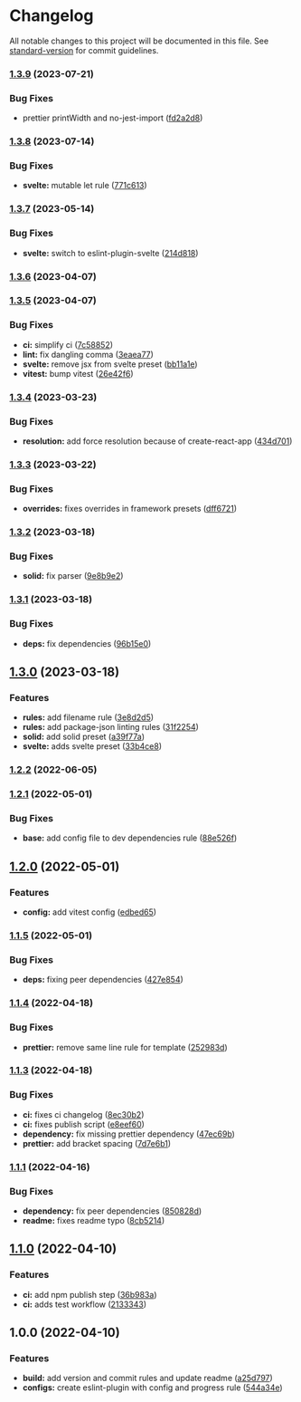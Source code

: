 # Changelog

All notable changes to this project will be documented in this file. See [standard-version](https://github.com/conventional-changelog/standard-version) for commit guidelines.

### [1.3.9](https://github.com/dvcol/eslint-plugin-presets/compare/v1.3.8...v1.3.9) (2023-07-21)


### Bug Fixes

* prettier printWidth and no-jest-import ([fd2a2d8](https://github.com/dvcol/eslint-plugin-presets/commit/fd2a2d89ba0d4f51535e0089a68f03cf87dd1d75))

### [1.3.8](https://github.com/dvcol/eslint-plugin-presets/compare/v1.3.7...v1.3.8) (2023-07-14)


### Bug Fixes

* **svelte:** mutable let rule ([771c613](https://github.com/dvcol/eslint-plugin-presets/commit/771c613c1e60cf5fb95f835458b490e425408922))

### [1.3.7](https://github.com/dvcol/eslint-plugin-presets/compare/v1.3.6...v1.3.7) (2023-05-14)


### Bug Fixes

* **svelte:** switch to eslint-plugin-svelte ([214d818](https://github.com/dvcol/eslint-plugin-presets/commit/214d818389eb284cddc8a9cbb3c6046cfd9c3427))

### [1.3.6](https://github.com/dvcol/eslint-plugin-presets/compare/v1.3.5...v1.3.6) (2023-04-07)

### [1.3.5](https://github.com/dvcol/eslint-plugin-presets/compare/v1.3.4...v1.3.5) (2023-04-07)


### Bug Fixes

* **ci:** simplify ci ([7c58852](https://github.com/dvcol/eslint-plugin-presets/commit/7c58852ce86143b879a48efe40d2a714319cb37c))
* **lint:** fix dangling comma ([3eaea77](https://github.com/dvcol/eslint-plugin-presets/commit/3eaea77e70cb861237b7f97dceef496305afb417))
* **svelte:** remove jsx from svelte preset ([bb11a1e](https://github.com/dvcol/eslint-plugin-presets/commit/bb11a1e3f1d01afb8108b08a8e8a880b184375e1))
* **vitest:** bump vitest ([26e42f6](https://github.com/dvcol/eslint-plugin-presets/commit/26e42f68183185f6821396d2944da24f4b0440af))

### [1.3.4](https://github.com/dvcol/eslint-plugin-presets/compare/v1.3.3...v1.3.4) (2023-03-23)


### Bug Fixes

* **resolution:** add force resolution because of create-react-app ([434d701](https://github.com/dvcol/eslint-plugin-presets/commit/434d701969fd50a6cd645ebb5561648c8a740fae))

### [1.3.3](https://github.com/dvcol/eslint-plugin-presets/compare/v1.3.2...v1.3.3) (2023-03-22)


### Bug Fixes

* **overrides:** fixes overrides in framework presets ([dff6721](https://github.com/dvcol/eslint-plugin-presets/commit/dff6721ed6b20142c2f1ab52192474a063f7b116))

### [1.3.2](https://github.com/dvcol/eslint-plugin-presets/compare/v1.3.1...v1.3.2) (2023-03-18)


### Bug Fixes

* **solid:** fix parser ([9e8b9e2](https://github.com/dvcol/eslint-plugin-presets/commit/9e8b9e2b19621e3f5900c75a311e48867d6ca040))

### [1.3.1](https://github.com/dvcol/eslint-plugin-presets/compare/v1.3.0...v1.3.1) (2023-03-18)


### Bug Fixes

* **deps:** fix dependencies ([96b15e0](https://github.com/dvcol/eslint-plugin-presets/commit/96b15e0433a1841bc19c989ce62cda6ef6b1979d))

## [1.3.0](https://github.com/dvcol/eslint-plugin-presets/compare/v1.2.2...v1.3.0) (2023-03-18)


### Features

* **rules:** add filename rule ([3e8d2d5](https://github.com/dvcol/eslint-plugin-presets/commit/3e8d2d5bd7a139016014bcd997b770fc7dca7980))
* **rules:** add package-json linting rules ([31f2254](https://github.com/dvcol/eslint-plugin-presets/commit/31f2254c3cf6d34284c2c7cc1db2af8584ae3739))
* **solid:** add solid preset ([a39f77a](https://github.com/dvcol/eslint-plugin-presets/commit/a39f77aaf6f2f9d218af6ef0b92a7494b1275b81))
* **svelte:** adds svelte preset ([33b4ce8](https://github.com/dvcol/eslint-plugin-presets/commit/33b4ce8e06365068c01024660d979fa904933fc0))

### [1.2.2](https://github.com/dvcol/eslint-plugin-presets/compare/v1.2.1...v1.2.2) (2022-06-05)

### [1.2.1](https://github.com/dvcol/eslint-plugin-presets/compare/v1.2.0...v1.2.1) (2022-05-01)


### Bug Fixes

* **base:** add config file to dev dependencies rule ([88e526f](https://github.com/dvcol/eslint-plugin-presets/commit/88e526ff83dbf712d812d9cd1df2a7584f5dc5a6))

## [1.2.0](https://github.com/dvcol/eslint-plugin-presets/compare/v1.1.5...v1.2.0) (2022-05-01)


### Features

* **config:** add vitest config ([edbed65](https://github.com/dvcol/eslint-plugin-presets/commit/edbed65d1ecac0f2589bc035daaff2e0af36afda))

### [1.1.5](https://github.com/dvcol/eslint-plugin-presets/compare/v1.1.4...v1.1.5) (2022-05-01)


### Bug Fixes

* **deps:** fixing peer dependencies ([427e854](https://github.com/dvcol/eslint-plugin-presets/commit/427e854d3fbbae5dd451762127af13ee31ef228f))

### [1.1.4](https://github.com/dvcol/eslint-plugin-presets/compare/v1.1.3...v1.1.4) (2022-04-18)


### Bug Fixes

* **prettier:** remove same line rule for template ([252983d](https://github.com/dvcol/eslint-plugin-presets/commit/252983da8eadd5d73098c6e805d50fc1eaf3ee5b))

### [1.1.3](https://github.com/dvcol/eslint-plugin-presets/compare/v1.1.1...v1.1.3) (2022-04-18)


### Bug Fixes

* **ci:** fixes ci changelog ([8ec30b2](https://github.com/dvcol/eslint-plugin-presets/commit/8ec30b213e5b42cdc9454418dd1ef87053b2107f))
* **ci:** fixes publish script ([e8eef60](https://github.com/dvcol/eslint-plugin-presets/commit/e8eef60413c21015e7f775794df3e1489207ab03))
* **dependency:** fix missing prettier dependency ([47ec69b](https://github.com/dvcol/eslint-plugin-presets/commit/47ec69b65f6e2c140ad8980fcb3a4238d1b6a55e))
* **prettier:** add bracket spacing ([7d7e6b1](https://github.com/dvcol/eslint-plugin-presets/commit/7d7e6b10c9c3a29f08e92786b27c2ff8a12da7c6))

### [1.1.1](https://github.com/dvcol/eslint-plugin-presets/compare/v1.1.0...v1.1.1) (2022-04-16)


### Bug Fixes

* **dependency:** fix peer dependencies ([850828d](https://github.com/dvcol/eslint-plugin-presets/commit/850828d39cf0820459991f7bf341ad513c0beeb8))
* **readme:** fixes readme typo ([8cb5214](https://github.com/dvcol/eslint-plugin-presets/commit/8cb5214db7cc16655f59f52616c88156bb6b1b0b))

## [1.1.0](https://github.com/dvcol/eslint-plugin-presets/compare/v1.0.0...v1.1.0) (2022-04-10)


### Features

* **ci:** add npm publish step ([36b983a](https://github.com/dvcol/eslint-plugin-presets/commit/36b983aac19cda4b0a6be94b60dd81e71d518ce1))
* **ci:** adds test workflow ([2133343](https://github.com/dvcol/eslint-plugin-presets/commit/213334372d8a992ce93d22d2b9d6382ec4d8721c))

## 1.0.0 (2022-04-10)


### Features

* **build:** add version and commit rules and update readme ([a25d797](https://github.com/dvcol/eslint-plugin-presets/commit/a25d79795dc182a577b72b1ca5d15d3f3944fd3f))
* **configs:** create eslint-plugin with config and progress rule ([544a34e](https://github.com/dvcol/eslint-plugin-presets/commit/544a34e1d4451784848327a9831a7ed42c2db9b2))
